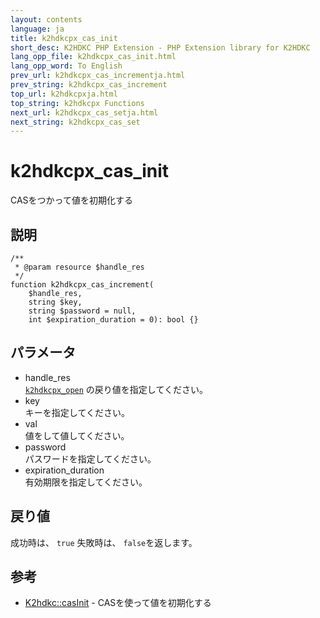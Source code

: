 ```yaml
---
layout: contents
language: ja
title: k2hdkcpx_cas_init
short_desc: K2HDKC PHP Extension - PHP Extension library for K2HDKC
lang_opp_file: k2hdkcpx_cas_init.html
lang_opp_word: To English
prev_url: k2hdkcpx_cas_incrementja.html
prev_string: k2hdkcpx_cas_increment
top_url: k2hdkcpxja.html
top_string: k2hdkcpx Functions
next_url: k2hdkcpx_cas_setja.html
next_string: k2hdkcpx_cas_set
---
```


# k2hdkcpx_cas_init
CASをつかって値を初期化する

## 説明

```
/**
 * @param resource $handle_res
 */
function k2hdkcpx_cas_increment(
    $handle_res,
    string $key,
    string $password = null,
    int $expiration_duration = 0): bool {}
```


## パラメータ
- handle_res  
[`k2hdkcpx_open`](k2hdkcpx_openja.html) の戻り値を指定してください。
- key  
キーを指定してください。
- val  
値をして値してください。
- password  
パスワードを指定してください。
- expiration_duration  
有効期限を指定してください。


## 戻り値
成功時は、 `true` 失敗時は、 `false`を返します。

## 参考
- [K2hdkc::casInit](k2hdkc_class_casinitja.html) - CASを使って値を初期化する

